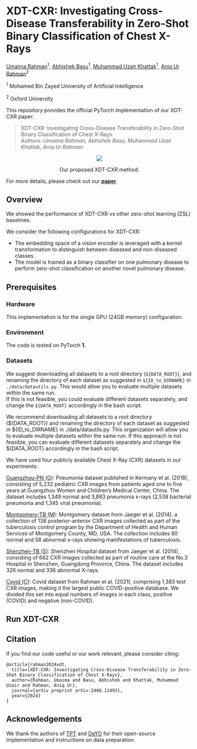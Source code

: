 # XDT-CXR: Investigating Cross-Disease Transferability in Zero-Shot Binary Classification of Chest X-Rays 

[Umaima Rahman](https://scholar.google.com/citations?user=nTZQZ0EAAAAJ&hl=en)<sup>1</sup>, [Abhishek Basu](https://iabh1shekbasu.github.io/)<sup>1</sup>, [Muhammad Uzair Khattak](https://muzairkhattak.github.io)<sup>1</sup>, [Aniq Ur Rahman](https://eng.ox.ac.uk/people/aniq-ur-rahman/)<sup>2</sup>

<sup>1</sup> Mohamed Bin Zayed University of Artificial Intelligence

<sup>2</sup> Oxford University

This repository provides the official PyTorch implementation of our XDT-CXR paper:    

> XDT-CXR: Investigating Cross-Disease Transferability in Zero-Shot Binary Classification of Chest X-Rays.   
> Authors: *Umaima Rahman, Abhishek Basu, Muhammad Uzair Khattak, Aniq Ur Rahman*  


<p align = "center">
<img src = "utils/Overview_method.png">
</p>
<p align = "center">
Our proposed XDT-CXR method.
</p>

For more details, please check out our [<ins>**paper**</ins>](https://arxiv.org/abs/2408.11493v1). 

## Overview
We showed the performance of XDT-CXR vs other zero-shot learning (ZSL) baselines. 

We consider the following configurations for XDT-CXR:

* The embedding space of a vision encoder is leveraged with a kernel transformation to distinguish between diseased and non-diseased classes.
* The model is trained as a binary classifier on one pulmonary disease to perform zero-shot classification on another novel pulmonary disease.


## Prerequisites

### Hardware

This implementation is for the single GPU (24GB memory) configuration. 


### Environment 
The code is tested on PyTorch **1**.

### Datasets 

We suggest downloading all datasets to a root directory (`${DATA_ROOT}`), and renaming the directory of each dataset as suggested in `${ID_to_DIRNAME}` in `./data/datautils.py`. This would allow you to evaluate multiple datasets within the same run.     
If this is not feasible, you could evaluate different datasets separately, and change the `${DATA_ROOT}` accordingly in the bash script.

We recommend downloading all datasets to a root directory (${DATA_ROOT}) and renaming the directory of each dataset as suggested in ${ID_to_DIRNAME} in ./data/datautils.py. This organization will allow you to evaluate multiple datasets within the same run. If this approach is not feasible, you can evaluate different datasets separately and change the ${DATA_ROOT} accordingly in the bash script.

We have used four publicly available Chest X-Ray (CXR) datasets in our experiments:

[Guangzhou-PN (G)](): Pneumonia dataset published in Kermany et al. (2018), consisting of 5,232 pediatric CXR images from patients aged one to five years at Guangzhou Women and Children’s Medical Center, China. The dataset includes 1,349 normal and 3,883 pneumonia x-rays (2,538 bacterial pneumonia and 1,345 viral pneumonia).

[Montgomery-TB (M)](): Montgomery dataset from Jaeger et al. (2014), a collection of 138 posterior-anterior CXR images collected as part of the tuberculosis control program by the Department of Health and Human Services of Montgomery County, MD, USA. The collection includes 80 normal and 58 abnormal x-rays showing manifestations of tuberculosis.

[Shenzhen-TB (S)](): Shenzhen Hospital dataset from Jaeger et al. (2014), consisting of 662 CXR images collected as part of routine care at the No.3 Hospital in Shenzhen, Guangdong Province, China. The dataset includes 326 normal and 336 abnormal X-rays.

[Covid (C)](): Covid dataset from Rahman et al. (2021), comprising 1,383 test CXR images, making it the largest public COVID-positive database. We divided this set into equal numbers of images in each class, positive (COVID) and negative (non-COVID).


## Run XDT-CXR

## Citation
If you find our code useful or our work relevant, please consider citing: 
```
@article{rahman2024xdt,
  title={XDT-CXR: Investigating Cross-Disease Transferability in Zero-Shot Binary Classification of Chest X-Rays},
  author={Rahman, Umaima and Basu, Abhishek and Khattak, Muhammad Uzair and Rahman, Aniq Ur},
  journal={arXiv preprint arXiv:2408.11493},
  year={2024}
}
```

## Acknowledgements
We thank the authors of [TPT](https://github.com/azshue/TPT/) and [DeYO](https://github.com/Jhyun17/DeYO) for their open-source implementation and instructions on data preparation.
